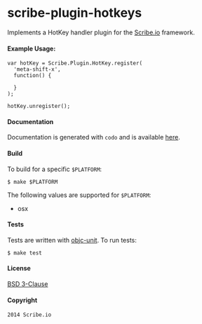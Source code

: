 scribe-plugin-hotkeys
==
Implements a HotKey handler plugin for the [Scribe.io](https://scribe.io) framework.

#### Example Usage:

    var hotKey = Scribe.Plugin.HotKey.register(
      'meta-shift-x',
      function() {

      }
    );

    hotKey.unregister();

#### Documentation

Documentation is generated with `codo` and is available [here](http://blah.com).

#### Build

To build for a specific `$PLATFORM`:

    $ make $PLATFORM

The following values are supported for `$PLATFORM`:

 - osx

#### Tests

Tests are written with [objc-unit](https://github.com/scribe-src/objc-unit). To run tests:

    $ make test

#### License

[BSD 3-Clause](http://opensource.org/licenses/BSD-3-Clause)

#### Copyright

    2014 Scribe.io

